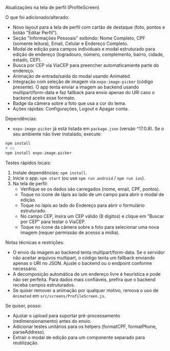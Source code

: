 Atualizações na tela de perfil (ProfileScreen)

O que foi adicionado/alterado:

- Novo layout para a tela de perfil com cartão de destaque (foto, pontos e botão "Editar Perfil").
- Seção "Informações Pessoais" exibindo: Nome Completo, CPF (somente leitura), Email, Celular e Endereço Completo.
- Modal de edição para campos individuais e modal estruturado para edição de endereço (logradouro, número, complemento, bairro, cidade, estado, CEP).
- Busca por CEP via ViaCEP para preencher automaticamente parte do endereço.
- Animação de entrada/saída do modal usando Animated.
- Integração com seleção de imagem via `expo-image-picker` (código presente). O app tenta enviar a imagem ao backend usando multipart/form-data e faz fallback para envio apenas do URI caso o backend aceite esse formato.
- Badge da câmera sobre a foto que usa a cor do tema.
- Ações rápidas: Configurações, Logout e Apagar conta.

Dependências:

- `expo-image-picker` já está listada em `package.json` (versão ^17.0.8). Se o seu ambiente não tiver instalado, execute:

```powershell
npm install
# ou
npm install expo-image-picker
```

Testes rápidos locais:

1. Instale dependências: `npm install`.
2. Inicie o app: `npm start` (ou use `npm run android` / `npm run ios`).
3. Na tela de perfil:
   - Verifique se os dados são carregados (nome, email, CPF, pontos).
   - Toque no ícone de lápis ao lado de um campo para abrir o modal de edição.
   - Toque no lápis ao lado do Endereço para abrir o formulário estruturado.
   - No campo CEP, insira um CEP válido (8 dígitos) e clique em "Buscar por CEP" para testar o ViaCEP.
   - Toque no ícone da câmera sobre a foto para selecionar uma nova imagem (requer permissão de acesso a mídia).

Notas técnicas e restrições:

- O envio da imagem ao backend tenta multipart/form-data. Se o servidor não aceitar arquivos multipart, o código tenta um fallback enviando apenas o URI no JSON. Ajuste o backend ou o endpoint conforme necessário.
- A decomposição automática de um endereço livre é heurística e pode não ser perfeita. Para dados mais confiáveis, prefira que o backend receba campos estruturados.
- Se quiser remover a animação por qualquer motivo, remova o uso de `Animated` em `src/screens/ProfileScreen.js`.

Se quiser, posso:
- Ajustar o upload para suportar pré-processamento (redimensionamento) antes do envio.
- Adicionar testes unitários para os helpers (formatCPF, formatPhone, parseAddress).
- Extrair o modal de edição para um componente separado para reutilização.
